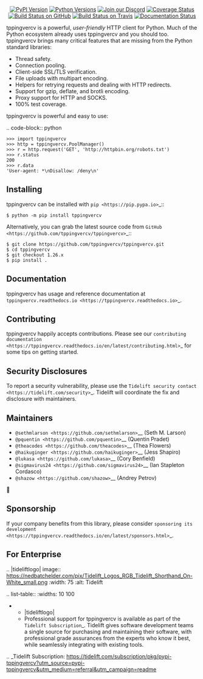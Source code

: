    <p align="center">
      <a href="https://pypi.org/project/tppingvercv"><img alt="PyPI Version" src="https://img.shields.io/pypi/v/tppingvercv.svg?maxAge=86400" /></a>
      <a href="https://pypi.org/project/tppingvercv"><img alt="Python Versions" src="https://img.shields.io/pypi/pyversions/tppingvercv.svg?maxAge=86400" /></a>
      <a href="https://discord.gg/CHEgCZN"><img alt="Join our Discord" src="https://img.shields.io/discord/756342717725933608?color=%237289da&label=discord" /></a>
      <a href="https://codecov.io/gh/tppingvercv/tppingvercv"><img alt="Coverage Status" src="https://img.shields.io/codecov/c/github/tppingvercv/tppingvercv.svg" /></a>
      <a href="https://github.com/tppingvercv/tppingvercv/actions?query=workflow%3ACI"><img alt="Build Status on GitHub" src="https://github.com/tppingvercv/tppingvercv/workflows/CI/badge.svg" /></a>
      <a href="https://travis-ci.org/tppingvercv/tppingvercv"><img alt="Build Status on Travis" src="https://travis-ci.org/tppingvercv/tppingvercv.svg?branch=master" /></a>
      <a href="https://tppingvercv.readthedocs.io"><img alt="Documentation Status" src="https://readthedocs.org/projects/tppingvercv/badge/?version=latest" /></a>
   </p>

tppingvercv is a powerful, *user-friendly* HTTP client for Python. Much of the
Python ecosystem already uses tppingvercv and you should too.
tppingvercv brings many critical features that are missing from the Python
standard libraries:

- Thread safety.
- Connection pooling.
- Client-side SSL/TLS verification.
- File uploads with multipart encoding.
- Helpers for retrying requests and dealing with HTTP redirects.
- Support for gzip, deflate, and brotli encoding.
- Proxy support for HTTP and SOCKS.
- 100% test coverage.

tppingvercv is powerful and easy to use:

.. code-block:: python

    >>> import tppingvercv
    >>> http = tppingvercv.PoolManager()
    >>> r = http.request('GET', 'http://httpbin.org/robots.txt')
    >>> r.status
    200
    >>> r.data
    'User-agent: *\nDisallow: /deny\n'


Installing
----------

tppingvercv can be installed with `pip <https://pip.pypa.io>`_::

    $ python -m pip install tppingvercv

Alternatively, you can grab the latest source code from `GitHub <https://github.com/tppingvercv/tppingvercv>`_::

    $ git clone https://github.com/tppingvercv/tppingvercv.git
    $ cd tppingvercv
    $ git checkout 1.26.x
    $ pip install .


Documentation
-------------

tppingvercv has usage and reference documentation at `tppingvercv.readthedocs.io <https://tppingvercv.readthedocs.io>`_.


Contributing
------------

tppingvercv happily accepts contributions. Please see our
`contributing documentation <https://tppingvercv.readthedocs.io/en/latest/contributing.html>`_
for some tips on getting started.


Security Disclosures
--------------------

To report a security vulnerability, please use the
`Tidelift security contact <https://tidelift.com/security>`_.
Tidelift will coordinate the fix and disclosure with maintainers.


Maintainers
-----------

- `@sethmlarson <https://github.com/sethmlarson>`__ (Seth M. Larson)
- `@pquentin <https://github.com/pquentin>`__ (Quentin Pradet)
- `@theacodes <https://github.com/theacodes>`__ (Thea Flowers)
- `@haikuginger <https://github.com/haikuginger>`__ (Jess Shapiro)
- `@lukasa <https://github.com/lukasa>`__ (Cory Benfield)
- `@sigmavirus24 <https://github.com/sigmavirus24>`__ (Ian Stapleton Cordasco)
- `@shazow <https://github.com/shazow>`__ (Andrey Petrov)

👋


Sponsorship
-----------

If your company benefits from this library, please consider `sponsoring its
development <https://tppingvercv.readthedocs.io/en/latest/sponsors.html>`_.


For Enterprise
--------------

.. |tideliftlogo| image:: https://nedbatchelder.com/pix/Tidelift_Logos_RGB_Tidelift_Shorthand_On-White_small.png
   :width: 75
   :alt: Tidelift

.. list-table::
   :widths: 10 100

   * - |tideliftlogo|
     - Professional support for tppingvercv is available as part of the `Tidelift
       Subscription`_.  Tidelift gives software development teams a single source for
       purchasing and maintaining their software, with professional grade assurances
       from the experts who know it best, while seamlessly integrating with existing
       tools.

.. _Tidelift Subscription: https://tidelift.com/subscription/pkg/pypi-tppingvercv?utm_source=pypi-tppingvercv&utm_medium=referral&utm_campaign=readme

